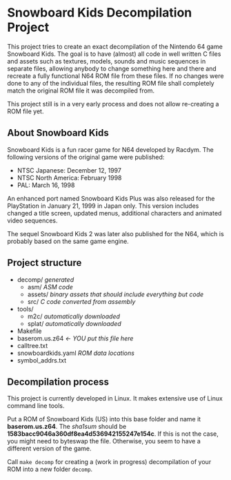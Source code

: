 # Snowboard Kids Decompilation Project

This project tries to create an exact decompilation of the Nintendo 64 game
Snowboard Kids. The goal is to have (almost) all code in well written C files
and assets such as textures, models, sounds and music sequences in separate
files, allowing anybody to change something here and there and recreate a fully
functional N64 ROM file from these files. If no changes were done to any of the
individual files, the resulting ROM file shall completely match the original
ROM file it was decompiled from.

This project still is in a very early process and does not allow re-creating
a ROM file yet.

## About Snowboard Kids

Snowboard Kids is a fun racer game for N64 developed by Racdym. The following
versions of the original game were published:

- NTSC Japanese: December 12, 1997
- NTSC North America: February 1998
- PAL: March 16, 1998

An enhanced port named Snowboard Kids Plus was also released for the PlayStation
in January 21, 1999 in Japan only.
This version includes changed a title screen, updated menus, additional
characters and animated video sequences.

The sequel Snowboard Kids 2 was later also published for the N64, which is
probably based on the same game engine.

## Project structure

- decomp/ *generated*
  - asm/ *ASM code*
  - assets/ *binary assets that should include everything but code*
  - src/ *C code converted from assembly*
- tools/
    - m2c/ *automatically downloaded*
    - splat/ *automatically downloaded*
- Makefile
- baserom.us.z64 *← YOU put this file here*
- calltree.txt
- snowboardkids.yaml *ROM data locations*
- symbol_addrs.txt

## Decompilation process

This project is currently developed in Linux. It makes extensive use of Linux
command line tools.

Put a ROM of Snowboard Kids (US) into this base folder and name it
**baserom.us.z64**. The *sha1sum* should be
**1583bacc9046a360df8ea4d536942155247e154c**. If this is not the case, you might
need to byteswap the file. Otherwise, you seem to have a different version of
the game.

Call `make decomp` for creating a (work in progress) decompilation of your ROM
into a new folder `decomp`.
